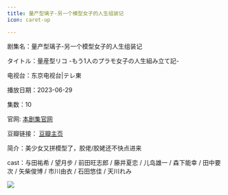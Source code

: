 ```yaml
---
title: 量产型璃子-另一个模型女子的人生组装记
icon: caret-up

---
```


剧集名：量产型璃子-另一个模型女子的人生组装记

タイトル：量産型リコ -もう1人のプラモ女子の人生組み立て記-

电视台：东京电视台|テレ東

播放日期：2023-06-29

集数：10

官网: [本剧集官网](https://www.tv-tokyo.co.jp/ryosangatariko2023/)

豆瓣链接： [豆瓣主页](https://movie.douban.com/subject/36404165/)


简介：美少女又拼模型了，胶佬/胶姥还不快点进来

cast：与田祐希 / 望月步 / 前田旺志郎 / 藤井夏恋 / 儿岛雄一 / 森下能幸 / 田中要次 / 矢柴俊博 / 市川由衣 / 石田悠佳 / 天川れみ

![](https://listpic.tsgsanjiao.com/2023/2023lyw.jpg)
